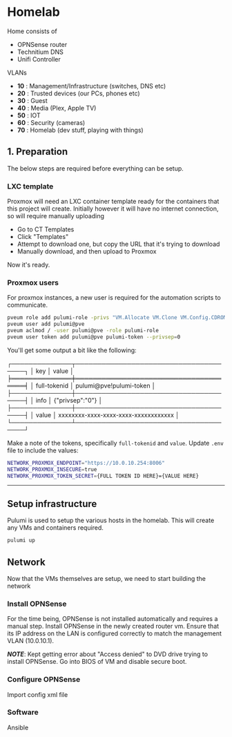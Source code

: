 # Homelab

Home consists of

- OPNSense router
- Technitium DNS
- Unifi Controller

VLANs

- **10** : Management/Infrastructure (switches, DNS etc)
- **20** : Trusted devices (our PCs, phones etc)
- **30** : Guest
- **40** : Media (Plex, Apple TV)
- **50** : IOT
- **60** : Security (cameras)
- **70** : Homelab (dev stuff, playing with things)

## 1. Preparation

The below steps are required before everything can be setup.

### LXC template

Proxmox will need an LXC container template ready for the containers that this
project will create. Initially however it will have no internet connection, so
will require manually uploading

- Go to CT Templates
- Click "Templates"
- Attempt to download one, but copy the URL that it's trying to download
- Manually download, and then upload to Proxmox

Now it's ready.

### Proxmox users

For proxmox instances, a new user is required for the automation scripts to communicate.

```bash
pveum role add pulumi-role -privs "VM.Allocate VM.Clone VM.Config.CDROM VM.Config.CPU VM.Config.Cloudinit VM.Config.Disk VM.Config.HWType VM.Config.Memory VM.Config.Network VM.Config.Options VM.Monitor VM.Audit VM.PowerMgmt Datastore.AllocateSpace Datastore.Audit Sys.Modify SDN.Use"
pveum user add pulumi@pve
pveum aclmod / -user pulumi@pve -role pulumi-role
pveum user token add pulumi@pve pulumi-token --privsep=0
```

You'll get some output a bit like the following:

┌──────────────┬──────────────────────────────────────┐
│ key          │ value                                │
╞══════════════╪══════════════════════════════════════╡
│ full-tokenid │ pulumi@pve!pulumi-token              │
├──────────────┼──────────────────────────────────────┤
│ info         │ {"privsep":"0"}                      │
├──────────────┼──────────────────────────────────────┤
│ value        │ xxxxxxxx-xxxx-xxxx-xxxx-xxxxxxxxxxxx │
└──────────────┴──────────────────────────────────────┘

Make a note of the tokens, specifically `full-tokenid` and `value`.
Update `.env` file to include the values:

```bash
NETWORK_PROXMOX_ENDPOINT="https://10.0.10.254:8006"
NETWORK_PROXMOX_INSECURE=true
NETWORK_PROXMOX_TOKEN_SECRET={FULL TOKEN ID HERE}={VALUE HERE}
```

---

## Setup infrastructure

Pulumi is used to setup the various hosts in the homelab. This will create any VMs
and containers required.

```bash
pulumi up
```

## Network

Now that the VMs themselves are setup, we need to start building the network

### Install OPNSense

For the time being, OPNSense is not installed automatically and requires a manual
step. Install OPNSense in the newly created router vm. Ensure that its IP address
on the LAN is configured correctly to match the management VLAN (10.0.10.1).

***NOTE***: Kept getting error about "Access denied" to DVD drive trying to install
OPNSense.
Go into BIOS of VM and disable secure boot.

### Configure OPNSense

Import config xml file

### Software

Ansible
